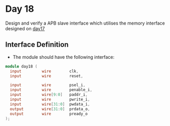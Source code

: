 # Day 18
Design and verify a APB slave interface which utilises the memory interface designed on [day17](https://github.com/raulbehl/100DaysOfRTL/tree/main/day17)

## Interface Definition
- The module should have the following interface:

```verilog
module day18 (
  input         wire        clk,
  input         wire        reset,

  input         wire        psel_i,
  input         wire        penable_i,
  input         wire[9:0]   paddr_i,
  input         wire        pwrite_i,
  input         wire[31:0]  pwdata_i,
  output        wire[31:0]  prdata_o,
  output        wire        pready_o
);
```
